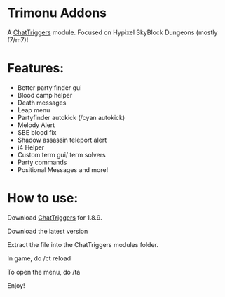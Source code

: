 # Trimonu Addons
A [ChatTriggers](https://chattriggers.com/) module. Focused on Hypixel SkyBlock Dungeons (mostly f7/m7)!

# Features:
- Better party finder gui
- Blood camp helper
- Death messages
- Leap menu
- Partyfinder autokick (/cyan autokick)
- Melody Alert
- SBE blood fix
- Shadow assassin teleport alert
- i4 Helper
- Custom term gui/ term solvers
- Party commands
- Positional Messages and more!

# How to use:

Download [ChatTriggers](https://chattriggers.com/) for 1.8.9.

Download the latest version

Extract the file into the ChatTriggers modules folder.

In game, do /ct reload

To open the menu, do /ta

Enjoy!
